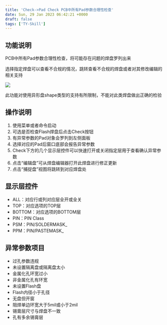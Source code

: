 ```yaml
---
title: 'Check->Pad Check PCB中所有Pad参数合理性检查'
date: Sun, 29 Jan 2023 06:42:21 +0000
draft: false
tags: ['TY-Skill']
---
```


功能说明
----

PCB中所有Pad参数合理性检查，将可能存在问题的焊盘罗列出来

选择指定焊盘可以查看不合规的情况，跳转查看不合规的焊盘或者对其修改编辑的相关支持

![](https://a1024.synology.me:222/images/blog2023/padcheck.png)

此功能对使用异形盘shape类型的支持有所限制，不能对此类焊盘做出正确的检验

操作说明
----

1.  使用菜单或者命令启动
2.  可选是否检查Flash焊盘后点击Check按钮
3.  有异常参数的Pad对象会罗列到左侧面板
4.  选择对应的Pad后窗口底部会报告异常参数
5.  Check下方的几个显示层控件可以快速打开或关闭指定层用于查看确认异常参数
6.  点击“编辑盘”可从焊盘编辑器打开此焊盘进行修正更新
7.  点击“捕捉盘”视图将跳转到对应焊盘处

显示层控件
-----

*   ALL：对应行或列对应层全开或全关
*   TOP：对应选项的TOP层
*   BOTTOM：对应选项的BOTTOM层
*   PIN：PIN Class
*   PSM：PIN/SOLDERMASK\_
*   PPM：PIN/PASTEMASK\_

异常参数项目
------

*   过孔参数违规
*   未设置隔离盘或隔离盘太小
*   金属化孔环宽过小
*   非金属化孔有环宽
*   未设置Flash盘
*   Flash内径小于孔径
*   无盘但开窗
*   阻焊单边环宽大于5mil或小于2mil
*   锡膏层尺寸与焊盘不一致
*   孔有多余锡膏层
